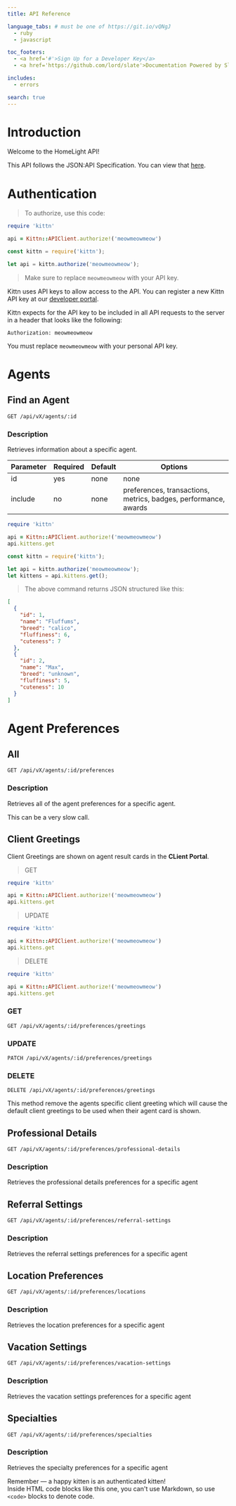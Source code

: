 ```yaml
---
title: API Reference

language_tabs: # must be one of https://git.io/vQNgJ
  - ruby
  - javascript

toc_footers:
  - <a href='#'>Sign Up for a Developer Key</a>
  - <a href='https://github.com/lord/slate'>Documentation Powered by Slate</a>

includes:
  - errors

search: true
---
```


# Introduction

Welcome to the HomeLight API! 

This API follows the JSON:API Specification. You can view that <a href='http://jsonapi.org/'>here</a>.

# Authentication

> To authorize, use this code:

```ruby
require 'kittn'

api = Kittn::APIClient.authorize!('meowmeowmeow')
```

```javascript
const kittn = require('kittn');

let api = kittn.authorize('meowmeowmeow');
```

> Make sure to replace `meowmeowmeow` with your API key.

Kittn uses API keys to allow access to the API. You can register a new Kittn API key at our [developer portal](http://example.com/developers).

Kittn expects for the API key to be included in all API requests to the server in a header that looks like the following:

`Authorization: meowmeowmeow`

<aside class="notice">
You must replace <code>meowmeowmeow</code> with your personal API key.
</aside>

# Agents

## Find an Agent

`GET /api/vX/agents/:id`

### Description

Retrieves information about a specific agent.

Parameter | Required | Default | Options
--------- | -------- | ------- | -------
id | yes | none | none
include | no | none | preferences, transactions, metrics, badges, performance, awards


```ruby
require 'kittn'

api = Kittn::APIClient.authorize!('meowmeowmeow')
api.kittens.get
```

```javascript
const kittn = require('kittn');

let api = kittn.authorize('meowmeowmeow');
let kittens = api.kittens.get();
```

> The above command returns JSON structured like this:

```json
[
  {
    "id": 1,
    "name": "Fluffums",
    "breed": "calico",
    "fluffiness": 6,
    "cuteness": 7
  },
  {
    "id": 2,
    "name": "Max",
    "breed": "unknown",
    "fluffiness": 5,
    "cuteness": 10
  }
]
```

# Agent Preferences

## All

`GET /api/vX/agents/:id/preferences`

### Description

Retrieves all of the agent preferences for a specific agent.

<aside class="warning">This can be a very slow call.</aside>

## Client Greetings

Client Greetings are shown on agent result cards in the **CLient Portal**.

> GET

```ruby
require 'kittn'

api = Kittn::APIClient.authorize!('meowmeowmeow')
api.kittens.get
```

> UPDATE

```ruby
require 'kittn'

api = Kittn::APIClient.authorize!('meowmeowmeow')
api.kittens.get
```

> DELETE

```ruby
require 'kittn'

api = Kittn::APIClient.authorize!('meowmeowmeow')
api.kittens.get
```

### GET

`GET /api/vX/agents/:id/preferences/greetings`


### UPDATE

`PATCH /api/vX/agents/:id/preferences/greetings`

### DELETE

`DELETE /api/vX/agents/:id/preferences/greetings`

<aside class="warning">This method remove the agents specific client greeting which will cause the default client greetings to be used when their agent card is shown.</aside>

## Professional Details

`GET /api/vX/agents/:id/preferences/professional-details`

### Description

Retrieves the professional details preferences for a specific agent

## Referral Settings

`GET /api/vX/agents/:id/preferences/referral-settings`

### Description

Retrieves the referral settings preferences for a specific agent

## Location Preferences

`GET /api/vX/agents/:id/preferences/locations`

### Description

Retrieves the location preferences for a specific agent

## Vacation Settings

`GET /api/vX/agents/:id/preferences/vacation-settings`

### Description

Retrieves the vacation settings preferences for a specific agent

## Specialties

`GET /api/vX/agents/:id/preferences/specialties`

### Description

Retrieves the specialty preferences for a specific agent



<aside class="success">
Remember — a happy kitten is an authenticated kitten!
</aside>


<aside class="warning">Inside HTML code blocks like this one, you can't use Markdown, so use <code>&lt;code&gt;</code> blocks to denote code.</aside>
